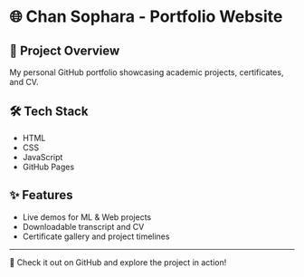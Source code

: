 # 🌐 Chan Sophara - Portfolio Website

## 📘 Project Overview
My personal GitHub portfolio showcasing academic projects, certificates, and CV.

## 🛠️ Tech Stack
- HTML
- CSS
- JavaScript
- GitHub Pages

## ✨ Features
- Live demos for ML & Web projects
- Downloadable transcript and CV
- Certificate gallery and project timelines

---
🔗 Check it out on GitHub and explore the project in action!
